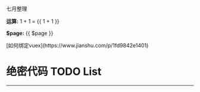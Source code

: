 七月整理

**运算:**  1 + 1 = {{ 1 + 1 }}

**$page:** {{ $page }}

<items-boxItem :name="'jk'"/>
[如何绑定vuex](https://www.jianshu.com/p/1fd9842e1401)

# **绝密代码 TODO List**

___
<todoList-index />